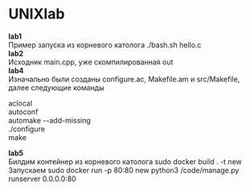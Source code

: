 # UNIXlab
**lab1**   
Пример запуска из корневого католога ./bash.sh hello.c  
**lab2**     
Исходник main.cpp, уже скомпилированная out  
**lab4**      
Изначально были созданы configure.ac, Makefile.am и src/Makefile, далее следующие команды    
  
aclocal  
autoconf  
automake --add-missing  
./configure  
make  
  
**lab5**  
Билдим контейнер из корневого католога sudo docker build . -t new  
Запускаем sudo docker run -p 80:80 new python3 /code/manage.py runserver 0.0.0.0:80
